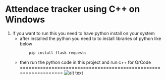 # Attendace tracker using C++ on Windows
1. If you want to run this you need to have python install on your system
    - after installed the python you need to to install libraries of python like below
        ```bash
            pip install flask requests
        ```
    - then run the python code in this project and run c++ for QrCode
================================================================
![alt text](https://english-api.cstad.shop/files/afb60be6-1489-41bf-a928-2f4fe2efbe35.png)